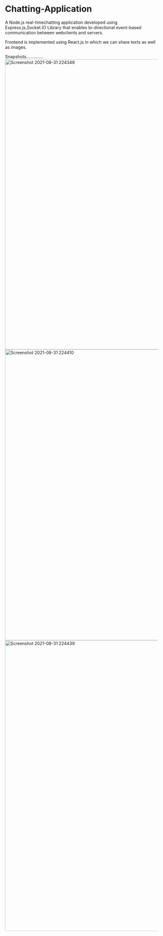 # Chatting-Application


A Node.js real-timechatting application developed using Express.js,Socket.IO Library that enables bi-directional event-based communication between webclients and servers. 

Frontend is implemented using React.js in which we can share texts as well as images.





Snapshots..............
<img width="958" alt="Screenshot 2021-08-31 224348" src="https://user-images.githubusercontent.com/68124619/131547029-f034c5bf-d50e-4c71-8d53-812832dd6c1a.png">
<img width="960" alt="Screenshot 2021-08-31 224410" src="https://user-images.githubusercontent.com/68124619/131547057-8b3046d9-1c19-457d-b8e7-ddda5ed68964.png">
<img width="960" alt="Screenshot 2021-08-31 224439" src="https://user-images.githubusercontent.com/68124619/131547074-a69a1e77-0c99-4a63-9e50-b18eec86b18c.png">







